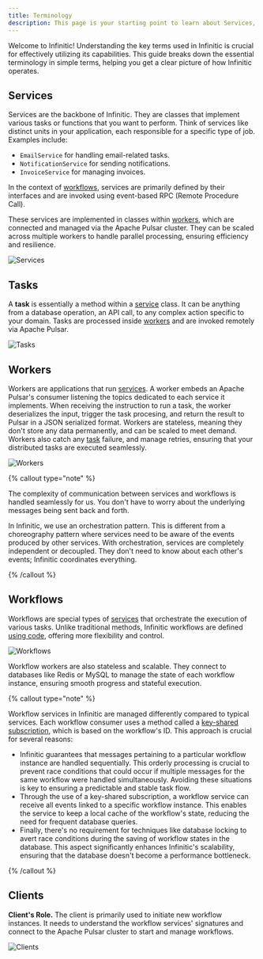 ```yaml
---
title: Terminology
description: This page is your starting point to learn about Services, Tasks, Workflows, and Clients in Infinitic's distributed task management framework. Dive into the foundational elements of Infinitic and streamline your distributed systems knowledge.
---
```

Welcome to Infinitic! Understanding the key terms used in Infinitic is crucial for effectively utilizing its capabilities. This guide breaks down the essential terminology in simple terms, helping you get a clear picture of how Infinitic operates.

## Services

Services are the backbone of Infinitic. They are classes that implement various tasks or functions that you want to perform. Think of services like distinct units in your application, each responsible for a specific type of job. Examples include:

- `EmailService` for handling email-related tasks.
- `NotificationService` for sending notifications.
- `InvoiceService` for managing invoices.

In the context of [workflows](#workflows), services are primarily defined by their interfaces and are invoked using event-based RPC (Remote Procedure Call). 

These services are implemented in classes within [workers](#worker), which are connected and managed via the Apache Pulsar cluster. They can be scaled across multiple workers to handle parallel processing, ensuring efficiency and resilience.

![Services](/img/concept-service@2x.png)

## Tasks

A **task** is essentially a method within a [service](#service) class. It can be anything from a database operation, an API call, to any complex action specific to your domain. Tasks are processed inside [workers](#worker) and are invoked remotely via Apache Pulsar.

![Tasks](/img/concept-task@2x.png)

## Workers

Workers are applications that run [services](#service). A worker embeds an Apache Pulsar's consumer listening the topics dedicated to each service it implements. When receiving the instruction to run a task, the worker deserializes the input, trigger the task procesing, and return the result to Pulsar in a JSON serialized format. Workers are stateless, meaning they don't store any data permanently, and can be scaled to meet demand. Workers also catch any [task](#task) failure, and manage retries,  ensuring that your distributed tasks are executed seamlessly. 

![Workers](/img/concept-worker@2x.png)

{% callout type="note"  %}

The complexity of communication between services and workflows is handled seamlessly for us. You don't have to worry about the underlying messages being sent back and forth.

In Infinitic, we use an orchestration pattern. This is different from a choreography pattern where services need to be aware of the events produced by other services. With orchestration, services are completely independent or decoupled. They don't need to know about each other's events; Infinitic coordinates everything.

{% /callout  %}

## Workflows

Workflows are special types of [services](#service) that orchestrate the execution of various tasks. Unlike traditional methods, Infinitic workflows are defined [using code](https://medium.com/swlh/code-is-the-best-dsl-for-building-workflows-548d6824f549), offering more flexibility and control.

![Workflows](/img/concept-workflow@2x.png)

Workflow workers are also stateless and scalable. They connect to databases like Redis or MySQL to manage the state of each workflow instance, ensuring smooth progress and stateful execution.

{% callout type="note" %}

Workflow services in Infinitic are managed differently compared to typical services. Each workflow consumer uses a method called a [key-shared subscription](https://pulsar.apache.org/docs/concepts-messaging/#key_shared), which is based on the workflow's ID. This approach is crucial for several reasons:

- Infinitic guarantees that messages pertaining to a particular workflow instance are handled sequentially. This orderly processing is crucial to prevent race conditions that could occur if multiple messages for the same workflow were handled simultaneously. Avoiding these situations is key to ensuring a predictable and stable task flow.
- Through the use of a key-shared subscription, a workflow service can receive all events linked to a specific workflow instance. This enables the service to keep a local cache of the workflow's state, reducing the need for frequent database queries.
- Finally, there's no requirement for techniques like database locking to avert race conditions during the saving of workflow states in the database. This aspect significantly enhances Infinitic's scalability, ensuring that the database doesn't become a performance bottleneck.

{% /callout  %}

## Clients

**Client's Role.** The client is primarily used to initiate new workflow instances. It needs to understand the workflow services' signatures and connect to the Apache Pulsar cluster to start and manage workflows.

![Clients](/img/concept-client@2x.png)
